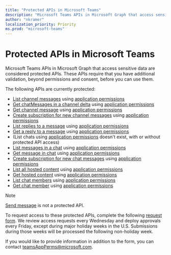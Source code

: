 ```yaml
---
title: "Protected APIs in Microsoft Teams"
description: "Microsoft Teams APIs in Microsoft Graph that access sensitive data are considered protected APIs."
author: "nkramer"
localization_priority: Priority
ms.prod: "microsoft-teams"
---
```


# Protected APIs in Microsoft Teams

Microsoft Teams APIs in Microsoft Graph that access sensitive data are considered protected APIs. 
These APIs require that you have additional validation, beyond permissions and consent, before you can use them.

The following APIs are currently protected:
* [List channel messages](/graph/api/channel-list-messages) using [application permissions](auth/auth-concepts.md#microsoft-graph-permissions)
* [Get chatMessages in a channel delta](/graph/api/chatmessage-delta) using [application permissions](auth/auth-concepts.md#microsoft-graph-permissions)
* [Get channel message](/graph/api/channel-get-message) using [application permissions](auth/auth-concepts.md#microsoft-graph-permissions)
* [Create subscription for new channel messages](/graph/api/subscription-post-subscriptions) using [application permissions](auth/auth-concepts.md#microsoft-graph-permissions)
* [List replies to a message](/graph/api/channel-list-messagereplies) using [application permissions](auth/auth-concepts.md#microsoft-graph-permissions)
* [Get a reply to a message](/graph/api/channel-get-messagereply) using [application permissions](auth/auth-concepts.md#microsoft-graph-permissions)
* (List chats using [application permissions](auth/auth-concepts.md#microsoft-graph-permissions) doesn't exist, with or without protected API access)
* [List messages in a chat](/graph/api/chat-list-message) using [application permissions](auth/auth-concepts.md#microsoft-graph-permissions)
* [Get message in chat](/graph/api/chat-get-message) using [application permissions](auth/auth-concepts.md#microsoft-graph-permissions)
* [Create subscription for new chat messages](/graph/api/subscription-post-subscriptions) using [application permissions](auth/auth-concepts.md#microsoft-graph-permissions)
* [List all hosted content](/graph/api/chatmessage-list-chatmessagehostedcontents) using [application permissions](auth/auth-concepts.md#microsoft-graph-permissions)
* [Get hosted content](/graph/api/chatmessagehostedcontent-get) using [application permissions](auth/auth-concepts.md#microsoft-graph-permissions)
* [List chat members](/graph/api/conversationmember-list)  using [application permissions](auth/auth-concepts.md#microsoft-graph-permissions)
* [Get chat member](/graph/api/conversationmember-get)  using [application permissions](auth/auth-concepts.md#microsoft-graph-permissions)

>[!NOTE]
>[Send message](/graph/api/channel-post-messages) is not a protected API.

To request access to these protected APIs, complete the following [request form](https://aka.ms/teamsgraph/requestaccess). We review access requests every Wednesday and deploy approvals every Friday, 
except during major holiday weeks in the U.S. Submissions during those weeks will be processed the following non-holiday week.

If you would like to provide information in addition to the form, you can contact [teamsAppPerms@microsoft.com](mailto:teamsAppPerms@microsoft.com).
